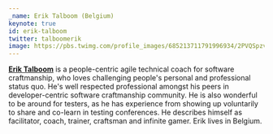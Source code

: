 ```yaml
---
_name: Erik Talboom (Belgium)
keynote: true
id: erik-talboom
twitter: talboomerik
image: https://pbs.twimg.com/profile_images/685213711791996934/2PVQSpzv.png
---
```

[**Erik Talboom**](https://about.me/talboomerik) is a people-centric agile technical coach for software craftmanship, who loves challenging people's personal and professional status quo. He's well respected professional amongst his peers in developer-centric software craftmanship community. He is also wonderful to be around for testers, as he has experience from showing up voluntarily to share and co-learn in testing conferences. He describes himself as facilitator, coach, trainer, craftsman and infinite gamer. Erik lives in Belgium.
